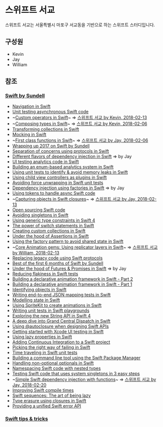 # 스위프트 서교

스위프트 서교는 서울특별시 마포구 서교동을 기반으로 하는 스위프트 스터디입니다.

## 구성원

- Kevin
- Jay
- William

## 참조

### [Swift by Sundell](https://www.swiftbysundell.com)

- [Navigation in Swift](https://www.swiftbysundell.com/posts/navigation-in-swift)
- [Unit testing asynchronous Swift code](https://www.swiftbysundell.com/posts/unit-testing-asynchronous-swift-code)
- ~[Custom operators in Swift](https://www.swiftbysundell.com/posts/custom-operators-in-swift)~ => [스위프트 서교 by Kevin, 2018-02-13](https://swiftseogyo.github.io/swift/2018/02/13/custom-operators-in-swift.html)
- ~[Composing types in Swift](https://www.swiftbysundell.com/posts/composing-types-in-swift)~ => [스위프트 서교 by Kevin, 2018-02-06](https://swiftseogyo.github.io/swift/2018/02/06/composing-types-in-swift.html)
- [Transforming collections in Swift](https://www.swiftbysundell.com/posts/transforming-collections-in-swift)
- [Mocking in Swift](https://www.swiftbysundell.com/posts/mocking-in-swift)
- ~[First class functions in Swift](https://www.swiftbysundell.com/posts/first-class-functions-in-swift)~ => [스위프트 서교 by Jay, 2018-02-06](https://swiftseogyo.github.io/swift/2018/02/06/first-class-functions-in-swift.html)
- [Wrapping up 2017 on Swift by Sundell](https://www.swiftbysundell.com/posts/wrapping-up-2017-on-swift-by-sundell)
- [Separation of concerns using protocols in Swift](https://www.swiftbysundell.com/posts/separation-of-concerns-using-protocols-in-swift)
- [Different flavors of dependency injection in Swift](https://www.swiftbysundell.com/posts/different-flavors-of-dependency-injection-in-swift) => by Jay
- [UI testing analytics code in Swift](https://www.swiftbysundell.com/posts/ui-testing-analytics-code-in-swift)
- [Building an enum-based analytics system in Swift](https://www.swiftbysundell.com/posts/building-an-enum-based-analytics-system-in-swift)
- [Using unit tests to identify & avoid memory leaks in Swift](https://www.swiftbysundell.com/posts/using-unit-tests-to-identify-avoid-memory-leaks-in-swift)
- [Using child view controllers as plugins in Swift](https://www.swiftbysundell.com/posts/using-child-view-controllers-as-plugins-in-swift)
- [Avoiding force unwrapping in Swift unit tests](https://www.swiftbysundell.com/posts/avoiding-force-unwrapping-in-swift-unit-tests)
- [Dependency injection using factories in Swift](https://www.swiftbysundell.com/posts/dependency-injection-using-factories-in-swift) => by Jay
- [Using tokens to handle async Swift code](https://www.swiftbysundell.com/posts/using-tokens-to-handle-async-swift-code)
- ~[Capturing objects in Swift closures](https://www.swiftbysundell.com/posts/capturing-objects-in-swift-closures)~ => [스위프트 서교 by Jay, 2018-02-13](https://swiftseogyo.github.io/swift/2018/02/13/capturing-objects-in-swift-closures.html)
- [Open sourcing Swift code](https://www.swiftbysundell.com/posts/open-sourcing-swift-code)
- [Avoiding singletons in Swift](https://www.swiftbysundell.com/posts/avoiding-singletons-in-swift)
- [Using generic type constraints in Swift 4](https://www.swiftbysundell.com/posts/using-generic-type-constraints-in-swift-4)
- [The power of switch statements in Swift](https://www.swiftbysundell.com/posts/the-power-of-switch-statements-in-swift)
- [Creating custom collections in Swift](https://www.swiftbysundell.com/posts/creating-custom-collections-in-swift)
- [Under the hood of Assertions in Swift](https://www.swiftbysundell.com/posts/under-the-hood-of-assertions-in-swift)
- [Using the factory pattern to avoid shared state in Swift](https://www.swiftbysundell.com/posts/using-the-factory-pattern-to-avoid-shared-state-in-swift)
- ~[Core Animation gems: Using replicator layers in Swift](https://www.swiftbysundell.com/posts/ca-gems-using-replicator-layers-in-swift)~ => [스위프트 서교 by William, 2018-02-13](https://swiftseogyo.github.io/swift/2018/02/13/ca-gems-using-replicator-layers-in-swift.html)
- [Replacing legacy code using Swift protocols](https://www.swiftbysundell.com/posts/replacing-legacy-code-using-swift-protocols)
- [Best of the first 6 months of Swift by Sundell](https://www.swiftbysundell.com/posts/best-of-the-first-6-months-of-swift-by-sundell)
- [Under the hood of Futures & Promises in Swift](https://www.swiftbysundell.com/posts/under-the-hood-of-futures-and-promises-in-swift) => by Jay
- [Reducing flakiness in Swift tests](https://www.swiftbysundell.com/posts/reducing-flakiness-in-swift-tests)
- [Building a declarative animation framework in Swift - Part 2](https://www.swiftbysundell.com/posts/building-a-declarative-animation-framework-in-swift-part-2)
- [Building a declarative animation framework in Swift - Part 1](https://www.swiftbysundell.com/posts/building-a-declarative-animation-framework-in-swift-part-1)
- [Identifying objects in Swift](https://www.swiftbysundell.com/posts/identifying-objects-in-swift)
- [Writing end-to-end JSON mapping tests in Swift](https://www.swiftbysundell.com/posts/writing-end-to-end-json-mapping-tests-in-swift)
- [Modelling state in Swift](https://www.swiftbysundell.com/posts/modelling-state-in-swift)
- [Using SpriteKit to create animations in Swift](https://www.swiftbysundell.com/posts/using-spritekit-to-create-animations-in-swift)
- [Writing unit tests in Swift playgrounds](https://www.swiftbysundell.com/posts/writing-unit-tests-in-a-swift-playground)
- [Exploring the new String API in Swift 4](https://www.swiftbysundell.com/posts/exploring-the-new-string-api-in-swift-4)
- [A deep dive into Grand Central Dispatch in Swift](https://www.swiftbysundell.com/posts/a-deep-dive-into-grand-central-dispatch-in-swift)
- [Using @autoclosure when designing Swift APIs](https://www.swiftbysundell.com/posts/using-autoclosure-when-designing-swift-apis)
- [Getting started with Xcode UI testing in Swift](https://www.swiftbysundell.com/posts/getting-started-with-xcode-ui-testing-in-swift)
- [Using lazy properties in Swift](https://www.swiftbysundell.com/posts/using-lazy-properties-in-swift)
- [Adding Continuous Integration to a Swift project](https://www.swiftbysundell.com/posts/adding-continuous-integration-to-a-swift-project)
- [Picking the right way of failing in Swift](https://www.swiftbysundell.com/posts/picking-the-right-way-of-failing-in-swift)
- [Time traveling in Swift unit tests](https://www.swiftbysundell.com/posts/time-traveling-in-swift-unit-tests)
- [Building a command line tool using the Swift Package Manager](https://www.swiftbysundell.com/posts/building-a-command-line-tool-using-the-swift-package-manager)
- [Handling non-optional optionals in Swift](https://www.swiftbysundell.com/posts/handling-non-optional-optionals-in-swift)
- [Namespacing Swift code with nested types](https://www.swiftbysundell.com/posts/namespacing-swift-code-with-nested-types)
- [Testing Swift code that uses system singletons in 3 easy steps](https://www.swiftbysundell.com/posts/testing-swift-code-that-uses-system-singletons-in-3-easy-steps)
- ~[Simple Swift dependency injection with functions](https://www.swiftbysundell.com/posts/simple-swift-dependency-injection-with-functions)~ => [스위프트 서교 by Jay, 2018-02-20](https://swiftseogyo.github.io/swift/2018/02/20/simple-swift-dependency-injection-with-functions.html)
- [Improving Swift compile times](https://www.swiftbysundell.com/posts/improving-swift-compile-times)
- [Swift sequences: The art of being lazy](https://www.swiftbysundell.com/posts/swift-sequences-the-art-of-being-lazy)
- [Type erasure using closures in Swift](https://www.swiftbysundell.com/posts/type-erasure-using-closures-in-swift)
- [Providing a unified Swift error API](https://www.swiftbysundell.com/posts/providing-a-unified-swift-error-api)

### [Swift tips & tricks](https://github.com/JohnSundell/SwiftTips)
